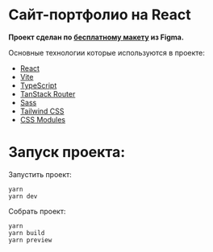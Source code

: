 # Сайт-портфолио на React

**Проект сделан по [бесплатному макету](https://www.figma.com/community/file/1063415783897538948/portfolio-template) из Figma.**

Основные технологии которые используются в проекте:

- [React](https://react.dev)
- [Vite](https://vitejs.dev)
- [TypeScript](https://www.typescriptlang.org)
- [TanStack Router](https://tanstack.com/router/latest)
- [Sass](https://sass-lang.com)
- [Tailwind CSS](https://tailwindcss.com)
- [CSS Modules](https://github.com/css-modules/css-modules)

# Запуск проекта:
<!-- **Проект загружен на [Github Pages](), но вы так же можете запустить его самостоятельно.** -->

Запустить проект:
```
yarn
yarn dev
```

Собрать проект:  
```
yarn
yarn build
yarn preview
```